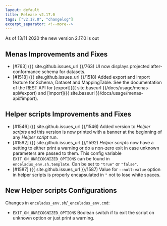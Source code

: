 ```yaml
---
layout: default
title: Release v2.17.0
tags: ["v2.17.0", "changelog"]
excerpt_separator: <!--more-->
---
```


As of 13/11 2020 the new version 2.17.0 is out
<!--more-->



## Menas Improvements and Fixes

- [#763] ({{ site.github.issues_url }}/763) UI now displays projected after-conformance schema for datasets.
- [#1518] ({{ site.github.issues_url }}/1518) Added export and import feature for Schema, Dataset and MappingTable. See the documentation of the REST API for [export]({{ site.baseurl }}/docs/usage/menas-api#export) and [import]({{ site.baseurl }}/docs/usage/menas-api#import).

## Helper scripts Improvements and Fixes

- [#1546] ({{ site.github.issues_url }}/1546) Added version to _Helper scripts_ and this version is now printed with a banner at the beginning of any _Helper script_ run.
- [#1592] ({{ site.github.issues_url }}/1592) _Helper scripts_ now have a setting to either print a warning or do a non-zero exit in case unknown parameters are passed to them. This config variable `EXIT_ON_UNRECOGNIZED_OPTIONS` can be found in `enceladus_env.sh.template`. Can be set to `"true"` or `"false"`.
- [#1587] ({{ site.github.issues_url }}/1587) Value for `--null-value` option in helper scripts is properly encapsulated in `"` not to lose white spaces.

## New Helper scripts Configurations

Changes in `enceladus_env.sh`/`_enceladus_env.cmd`:

* `EXIT_ON_UNRECOGNIZED_OPTIONS` Boolean switch if to exit the script on unknown option or just print a warning.
